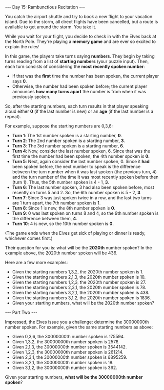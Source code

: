 --- Day 15: Rambunctious Recitation ---

You catch the airport shuttle and try to book a new flight to your vacation island. Due to the storm, all direct flights have been cancelled, but a route is available to get around the storm. You take it.

While you wait for your flight, you decide to check in with the Elves back at the North Pole. They're playing a **memory game** and are ever so excited to explain the rules!

In this game, the players take turns saying **numbers**. They begin by taking turns reading from a list of **starting numbers** (your puzzle input). Then, each turn consists of considering the **most recently spoken number**:

- If that was the **first** time the number has been spoken, the current player says **0**.
- Otherwise, the number had been spoken before; the current player announces **how many turns apart** the number is from when it was previously spoken.

So, after the starting numbers, each turn results in that player speaking aloud either **0** (if the last number is new) or an **age** (if the last number is a repeat).

For example, suppose the starting numbers are 0,3,6:

- **Turn 1**: The 1st number spoken is a starting number, **0**.
- **Turn 2**: The 2nd number spoken is a starting number, **3**.
- **Turn 3**: The 3rd number spoken is a starting number, **6**.
- **Turn 4**: Now, consider the last number spoken, 6. Since that was the first time the number had been spoken, the 4th number spoken is **0**.
- **Turn 5**: Next, again consider the last number spoken, 0. Since it **had** been spoken before, the next number to speak is the difference between the turn number when it was last spoken (the previous turn, 4) and the turn number of the time it was most recently spoken before then (turn 1). Thus, the 5th number spoken is 4 - 1, **3**.
- **Turn 6**: The last number spoken, 3 had also been spoken before, most recently on turns 5 and 2. So, the 6th number spoken is 5 - 2, **3**.
- **Turn 7**: Since 3 was just spoken twice in a row, and the last two turns are 1 turn apart, the 7th number spoken is **1**.
- **Turn 8**: Since 1 is new, the 8th number spoken is **0**.
- **Turn 9**: 0 was last spoken on turns 8 and 4, so the 9th number spoken is the difference between them, **4**.
- **Turn 10**: 4 is new, so the 10th number spoken is **0**.

(The game ends when the Elves get sick of playing or dinner is ready, whichever comes first.)

Their question for you is: what will be the **2020th** number spoken? In the example above, the 2020th number spoken will be 436.

Here are a few more examples:

- Given the starting numbers 1,3,2, the 2020th number spoken is 1.
- Given the starting numbers 2,1,3, the 2020th number spoken is 10.
- Given the starting numbers 1,2,3, the 2020th number spoken is 27.
- Given the starting numbers 2,3,1, the 2020th number spoken is 78.
- Given the starting numbers 3,2,1, the 2020th number spoken is 438.
- Given the starting numbers 3,1,2, the 2020th number spoken is 1836.
- Given your starting numbers, what will be the 2020th number spoken?

--- Part Two ---

Impressed, the Elves issue you a challenge: determine the 30000000th number spoken. For example, given the same starting numbers as above:

- Given 0,3,6, the 30000000th number spoken is 175594.
- Given 1,3,2, the 30000000th number spoken is 2578.
- Given 2,1,3, the 30000000th number spoken is 3544142.
- Given 1,2,3, the 30000000th number spoken is 261214.
- Given 2,3,1, the 30000000th number spoken is 6895259.
- Given 3,2,1, the 30000000th number spoken is 18.
- Given 3,1,2, the 30000000th number spoken is 362.

Given your starting numbers, **what will be the 30000000th number spoken**?
